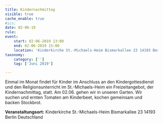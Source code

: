```yaml
---
title: Kindernachmittag
visible: true
cache_enable: true
#ics: 
date: 02-06-19
rule: 
event:
	start: 02-06-2019 13:00
	end: 02-06-2019 15:00
	location: 'Kinderkirche St.-Michaels-Heim Bismarkallee 23 14193 Berlin Deutschland'
taxonomy:
	category: ['']
	tag: ['Juni 2019']

---
```

Einmal im Monat findet für Kinder im Anschluss an den Kindergottesdienst und den Religionsunterricht im St.-Michaels-Heim ein Freizeitangebot, der Kindernachmittag, statt. Am 02.06. gehen wir in unseren Garten. Wir suchen und ernten Tomaten am Kinderbeet, kochen gemeinsam und backen Stockbrot.


**Veranstaltungsort:** Kinderkirche St.-Michaels-Heim
Bismarkallee 23
14193 Berlin
Deutschland

